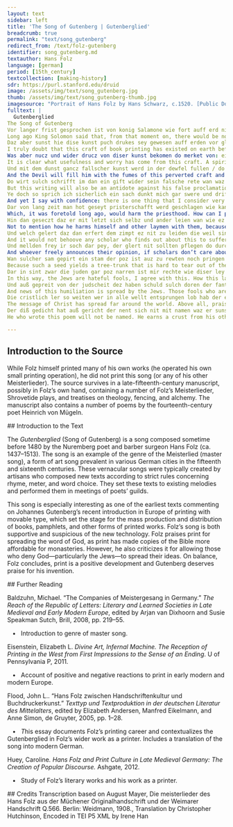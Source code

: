 ```yaml
---
layout: text
sidebar: left
title: 'The Song of Gutenberg | Gutenberglied'
breadcrumb: true
permalink: "text/song_gutenberg"
redirect_from: /text/folz-gutenberg
identifier: song_gutenberg.md
textauthor: Hans Folz
language: [german]
period: [15th_century]
textcollection: [making-history]
sdr: https://purl.stanford.edu/druid 
image: /assets/img/text/song_gutenberg.jpg
thumb: /assets/img/text/song_gutenberg-thumb.jpg
imagesource: "Portrait of Hans Folz by Hans Schwarz, c.1520. [Public Domain]"
fulltext: |
  Gutenberglied
The Song of Gutenberg
Vor langer frist gesprochen ist von konig Salamone wie fort auff erd nicht newez werd nun ist sey[t] auß dem trone got komen und mensch worden hie daz doch seit waz ein newez ye ye doch ez die geschrifft vor hin besane
Long ago King Solomon said that, from that moment on, there would be nothing new on earth. Since then, God has descended from His throne and become human, which was indeed something new, although the scriptures had foretold it.
Daz aber sunst hie dise kunst puch drukes sey gewesen auff erden vor glaub ich nit zwor wer hat dar von gelesen doch west ez kunfftig got der werd allso ist doch nicht newz auff erd lob mit begerd sprecht im in seinen zesen
I truly doubt that this craft of book printing has existed on earth before. Has anyone read about it? But God knew it would exist, so there is not anything new on earth. Praise him ardently in his eternal reign.
Was aber nucz und wider drucz von diser kunst bekomen do merket von: ein geistlich man hat in einr stim vernumen wie der entcrist in seinem dracz her nech in eim papiren schacz der nach dem gsacz vort wert der cristen frumen
It is clear what usefulness and worry has come from this craft. A spiritual man has heard it said that the Antichrist, full of hate, would arrive in a trove of paper that the Bible claims is useful for the faithful.
Und mit dem dunst gancz fallscher kunst werd in der dewfel fullen / do von all schrifft in kaum furdrifft sein poz[ei]t zu verhullen daz macht groz straff, die er an went er meczelt martert wurkt und prent deupt und auch plent all die nit glauben wullen
And the Devil will fill him with the fumes of this perverted craft and everything that has been written will scarcely be enough to conceal his evil. He will punish us harshly: he will slaughter, torture, strangle and burn and deafen and blind all those who do not believe him.
Do wirt sulch schrifft im dan ein gift wider sein falsche rete wan waz allein und ungemein die schrifft von puchern hete do sint all stifft nun mit gezirt daz macht die cristenheit
But this writing will also be an antidote against his false proclamations because all monasteries are now adorned with all the books of the Bible. This makes Christianity strong and stands in the way of the Devil’s deceit.
Ye doch so sprich ich sicherlich ein sach dunkt mich gar swere und driffet an geistlich persan die disen schacz der lere der heillgen schrifft um ringez gellt hie deutschen zu verfurn die wellt daz doch weit fellt ich furcht daz sint die mere
And yet I say with confidence: there is one thing that I consider very alarming. It concerns men of the cloth who translate the valuable teachings of the holy scriptures into German for little money in order to lead the world astray. This is very wrong indeed. I fear these are the events
Dar von lang zeit man hot geseyt pristerschafft werd geschlagen wie kan ich daz glosiren paß dan allz ich ewch will sagen manch ley durch die ding wirt gemest mit puncktlin der er vor nit west und auff daz lest het numer taren fragen
Which, it was foretold long ago, would harm the priesthood. How can I put it better than what I will now say to you: many a layman is, through these translations, being overburdened with details of which he previously knew nothing, and about which he would not have dared to ask.
Hin dan geseczt daz er mit letzt sich selbz und ander leien wan wie ez get allz ers verstet allso pfeifft er den reien do danczen dan die andern nach dar auß entspringen mag die schmach und sulche rach daz sich dan hept ein zweien
Not to mention how he harms himself and other laymen with them, because this is how it goes: however he understands these details, he plays a merry tune and the others dance along. Outrage will come from this and such a call for vindication that a quarrel will begin.
Und welch gelert daz dan erfert dem zimpt ez nit zu leiden die weil sint ein gewirczet fein sulch grund und warden schneiden in peiden orten sam ein swert und unerfert und welln der ding nit meiden
And it would not behoove any scholar who finds out about this to suffer it lightly because such justifications have been dressed up nicely and the same sword will cut both ways those who are [passage missing] and inexperienced and do not want to avoid it.
Und mellden frey ir soch dar pey, der glert nit sollten pflegen do durch wirt dan ydem sein man auff gleicher pan begegen dez rot ich furkumpt ez pey zeit daz geistlikeyt dar um nit leit legt ab den streit filleicht pleibtz unterwegen
And whoever freely announces their opinion, if scholars don’t care about it, will fight their opponents on an even playing field because of print. Therefore, I advise you: pre-empt this, and quickly, so that the priesthood doesn’t suffer because of it. Stop the fight! Perhaps it can still be avoided.
Wan sulcher sam gepirt ein stam der poz ist auz zu rewten noch pringen mer sulch leiisch ler irung in schlechten lewten die juden wellens auch bekern und iren glauben falsch bewern unsern erclern und gruntlich war bedewten
Because such a seed yields a tree-trunk that is hard to tear out of the ground. What is more, such lay teachings spread heresy among ordinary people. The Jews also want to convert people and falsely prove their beliefs, interpret ours and argue that theirs are true.
Dar in sint zwar die juden gar poz narren ist mir rechte wie diser ley mit seim geschrey mit eim hat ein gefechte do ist der jud vor auff bewart und schneuczt im zaulich auff der fart durch sulche art wirt cristenheit geschmechte
In this way, the Jews are hateful fools, I agree with this. How this layman
Und auß gepreit von der judscheit dez haben schuld sulch doren der fantasey mer keczerey durch sulch unkunst mag foren ye doch schillt ich dez drukez nicht behender sin wart nie erdicht noch auch bericht dar durch in kurczen Jaren
And news of this humiliation is spread by the Jews. Those fools who are responsible for this have, in their ignorance, let their imaginations lead to heresy. Yet I don’t blame print. There has never been a quicker way to write texts and also to spread information. Because of this, within a few years
Die cristlich ler so weiten wer in alle wellt entsprungen lob hab der erst got her der herst all er werd im gesungen dar nach dem ersten in dem werk juncker hansen von gutenberck die gotlich sterk gab daz der teutschen zungen
The message of Christ has spread far around the world. Above all, praise be to God most noble, praise be to Him! Praise be also to the inventor, Lord Hans von Gutenberg. The strength of God gave print to the German people.
Der diß gedicht hat auß gericht der nent sich nit mit namen waz er sunst mach puchz flid scharsach sein narung pracht zu samen nun gib her daz er dich dort sech und daz uns allen daz geschech und unß nit schmech der hellisch feint sprecht amen
He who wrote this poem will not be named. He earns a crust from his other pursuits, with his box of ointments,

--- 
```

## Introduction to the Source 
<p dir="ltr" id="docs-internal-guid-5e157436-7fff-5bcd-491c-d81047e1abe3">While Folz himself printed many of his own works (he operated his own small printing operation), he did not print this song (or any of his other Meisterlieder). The source survives in a late-fifteenth-century manuscript, possibly in Folz’s own hand, containing a number of Folz’s Meisterlieder, Shrovetide plays, and treatises on theology, fencing, and alchemy. The manuscript also contains a number of poems by the fourteenth-century poet Heinrich von Mügeln.</p>
## Introduction to the Text 
<p>The <em>Gutenberglied</em> (Song of Gutenberg) is a song composed sometime before 1480 by the Nuremberg poet and barber surgeon Hans Folz (ca. 1437–1513). The song is an example of the genre of the Meisterlied (master song), a form of art song prevalent in various German cities in the fifteenth and sixteenth centuries. These vernacular songs were typically created by artisans who composed new texts according to strict rules concerning rhyme, meter, and word choice. They set these texts to existing melodies and performed them in meetings of poets’ guilds.</p> <p>This song is especially interesting as one of the earliest texts commenting on Johannes Gutenberg’s recent introduction in Europe of printing with movable type, which set the stage for the mass production and distribution of books, pamphlets, and other forms of printed works. Folz’s song is both supportive and suspicious of the new technology. Folz praises print for spreading the word of God, as print has made copies of the Bible more affordable for monasteries. However, he also criticizes it for allowing those who deny God—particularly the Jews—to spread their ideas. On balance, Folz concludes, print is a positive development and Gutenberg deserves praise for his invention.</p>
## Further Reading 
<p>Baldzuhn, Michael. “The Companies of Meistergesang in Germany.” <i>The Reach of the Republic of Letters: Literary and Learned Societies in Late Medieval and Early Modern Europe</i>, edited by Arjan van Dixhoorn and Susie Speakman Sutch, Brill, 2008, pp. 219–55.</p> <p>   •   Introduction to genre of master song.</p> <p>Eisenstein, Elizabeth L. <i>Divine Art, Infernal Machine. The Reception of Printing in the West from First Impressions to the Sense of an Ending</i>. U of Pennsylvania P, 2011.</p> <p>   •   Account of positive and negative reactions to print in early modern and modern Europe.</p> <p>Flood, John L.. “Hans Folz zwischen Handschriftenkultur und Buchdruckerkunst.” <i>Texttyp und Textproduktion in der deutschen Literatur des Mittelalters</i>, edited by Elizabeth Andersen, Manfred Eikelmann, and Anne Simon, de Gruyter, 2005, pp. 1–28.</p> <p>   •   <i>T</i>his essay documents Folz’s printing career and contextualizes the Gutenberglied in Folz’s wider work as a printer. Includes a translation of the song into modern German.</p> <p>Huey, Caroline<i>. Hans Folz and Print Culture in Late Medieval Germany: The Creation of Popular Discourse. </i>Ashgate<i>, </i>2012<i>.</i></p> <p>   •   Study of Folz’s literary works and his work as a printer.</p>
## Credits
Transcription based on August Mayer, Die meisterlieder des Hans Folz aus der Müchener Originalhandschrift und der Weimarer Handschrift Q.566. Berlin: Weidmann, 1908., Translation by Christopher Hutchinson, Encoded in TEI P5 XML by Irene Han
